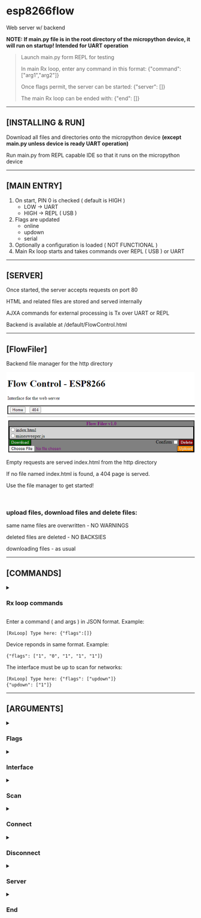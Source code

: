 <h1>esp8266flow</h1>
<p></p>Web server w/ backend</p>

<b>NOTE: If main.py file is in the root directory of the micropython device, it will run on startup! Intended for UART operation</b>

>Launch main.py form REPL for testing
>
>In main Rx loop, enter any command in this format: {"command": ["arg1","arg2"]}
>
>Once flags permit, the server can be started: {"server": []}
>
>The main Rx loop can be ended with: {"end": []}

---

## [INSTALLING & RUN]

Download all files and directories onto the micropython device **(except main.py unless device is ready UART operation)**

Run main.py from REPL capable IDE so that it runs on the micropython device

---

## [MAIN ENTRY]

1. On start, PIN 0 is checked ( default is HIGH )
    - LOW -> UART
    - HIGH -> REPL ( USB )
2. Flags are updated
    - online
    - updown
    - serial
3. Optionally a configuration is loaded ( NOT FUNCTIONAL )
4. Main Rx loop starts and takes commands over REPL ( USB ) or UART

---

## [SERVER]
Once started, the server accepts requests on port 80

HTML and related files are stored and served internally

AJXA commands for external processing is Tx over UART or REPL

Backend is available at /default/FlowControl.html

---

## [FlowFiler]

Backend file manager for the http directory

![Flow Filer](/assets/FlowFiler.png)

Empty requests are served index.html from the http directory

If no file named index.html is found, a 404 page is served.

Use the file manager to get started!

<br>

### upload files, download files and delete files:

same name files are overwritten - NO WARNINGS

deleted files are deleted - NO BACKSIES

downloading files - as usual

---

## [COMMANDS]
<details>
    
<summary><h3>Rx loop commands</h3></summary>

|  Command  | Arguments | description |
|-----------|-----------|-------------|
| flags     |    0,1    | Device status |
| interface |    0,1    | Interface configuration |
| scan      |     0     | Scan for networks |
| connect   |     2     | Connect to network |
| disconnect|     0     | Disconnect form network |
| server    |     0     | Start the webserver |
| end       |     0     | End the Rx loop |

</details>

Enter a command ( and args ) in JSON format. Example:
```
[RxLoop] Type here: {"flags":[]}
```
Device reponds in same format. Example:
```
{"flags": ["1", "0", "1", "1", "1"]}
```
The interface must be up to scan for networks:
```
[RxLoop] Type here: {"flags": ["updown"]}
{"updown": ["1"]}
```
---

## [ARGUMENTS]

<details>
    
<summary><h3>Flags</h3></summary>

| Argument | Description |
|----------|----------------------------------------------|
|   NONE   |Returns all flags in this order:|
|  serial  |REPL / UART flag|
|  config  |Configuration file present|
|  rxloop  |Rx loop state|
|  updown  |STA interface state|
|  online  |Connection state|

</details>

<details>
    
<summary><h3>Interface</h3></summary>

|  Argument  | Description |
|------------|---------------|
|    NONE    |Interface state|
|     up     |Enable interface|
|    down    |Disable interface|

</details>

<details>
    
<summary><h3>Scan</h3></summary>

|  Argument  | Returns |
|------------|------------------|
|    NONE    |Available networks|

</details>

<details>
    
<summary><h3>Connect</h3></summary>

| Argument 1 | Argument 2 | Returns
|------------|------------|----------------|
|    SSID    |  PASSWORD  |Connection state|


Connection status:

        255: IF down
        0: Idle
        1: Connecting
            If 1 is returned, it might be hanging. Please retry!
        2: Authentication error
        3: SSID not found
        4: ???
        5: Connected


</details>

<details>
    
<summary><h3>Disconnect</h3></summary>

|  Argument  | Returns |
|------------|------------------|
|    NONE    |Connection state|

</details>

<details>
    
<summary><h3>Server</h3></summary>

|  Argument  | Description |
|------------|------------------|
|    NONE    |Start webserver|

**NOTE: Returning only when webserver terminates!**

</details>

<details>
    
<summary><h3>End</h3></summary>

|  Argument  | Description |
|------------|------------------|
|    NONE    |End main Rx loop|

</details>
